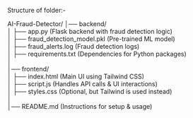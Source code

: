 Structure of folder:-

AI-Fraud-Detector/
│── backend/  
│   ├── app.py  (Flask backend with fraud detection logic)  
│   ├── fraud_detection_model.pkl  (Pre-trained ML model)  
│   ├── fraud_alerts.log  (Fraud detection logs)  
│   ├── requirements.txt  (Dependencies for Python packages)  
│  
│── frontend/  
│   ├── index.html  (Main UI using Tailwind CSS)  
│   ├── script.js  (Handles API calls & UI interactions)  
│   ├── styles.css  (Optional, but Tailwind is used instead)  
│  
│── README.md  (Instructions for setup & usage)  

